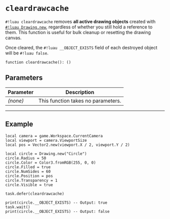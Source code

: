 # `cleardrawcache`

`#!luau cleardrawcache` removes **all active drawing objects** created with [`#!luau Drawing.new`](./new.md), regardless of whether you still hold a reference to them. This function is useful for bulk cleanup or resetting the drawing canvas.

Once cleared, the `#!luau __OBJECT_EXISTS` field of each destroyed object will be `#!luau false`.

```luau
function cleardrawcache(): ()
```

## Parameters

| Parameter | Description                      |
|-----------|----------------------------------|
| *(none)*  | This function takes no parameters. |

---

## Example

```luau title="Clearing all drawing objects at once" linenums="1"
local camera = game.Workspace.CurrentCamera
local viewport = camera.ViewportSize
local pos = Vector2.new(viewport.X / 2, viewport.Y / 2)

local circle = Drawing.new("Circle")
circle.Radius = 50
circle.Color = Color3.fromRGB(255, 0, 0)
circle.Filled = true
circle.NumSides = 60
circle.Position = pos
circle.Transparency = 1
circle.Visible = true

task.defer(cleardrawcache)

print(circle.__OBJECT_EXISTS) -- Output: true
task.wait()
print(circle.__OBJECT_EXISTS) -- Output: false
```
